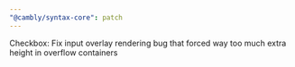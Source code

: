 ```yaml
---
"@cambly/syntax-core": patch
---
```


Checkbox: Fix input overlay rendering bug that forced way too much extra height in overflow containers
